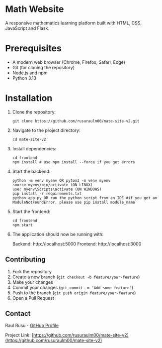 # Math Website

A responsive mathematics learning platform built with HTML, CSS, JavaScript and Flask.

# Prerequisites

- A modern web browser (Chrome, Firefox, Safari, Edge)
- Git (for cloning the repository)
- Node.js and npm
- Python 3.13

# Installation

1. Clone the repository:

   ```
   git clone https://github.com/rusuraulm00/mate-site-v2.git
   ```

2. Navigate to the project directory:

   ```
   cd mate-site-v2
   ```

3. Install dependencies:

   ```
   cd frontend
   npm install # use npm install --force if you get errors
   ```

4. Start the backend:

   ```
   python -m venv myenv OR pyton3 -m venv myenv
   source myenv/bin/activate (ON LINUX)
   use: myenv\Scripts\activate (ON WINDOWS)
   pip install -r requirements.txt
   python app.py OR run the python script from an IDE #if you get an ModuleNotFoundError, please use pip install module_name

   ```

5. Start the frontend:

   ```
   cd frontend
   npm start
   ```

6. The application should now be running with:

   Backend: http://localhost:5000
   Frontend: http://localhost:3000

## Contributing

1. Fork the repository
2. Create a new branch (`git checkout -b feature/your-feature`)
3. Make your changes
4. Commit your changes (`git commit -m 'Add some feature'`)
5. Push to the branch (`git push origin feature/your-feature`)
6. Open a Pull Request

## Contact

Raul Rusu - [GitHub Profile](https://github.com/rusuraulm00)

Project Link: [https://github.com/rusuraulm00/mate-site-v2](https://github.com/rusuraulm00/mate-site-v2)
